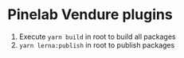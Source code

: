 # Pinelab Vendure plugins
1. Execute `yarn build` in root to build all packages
1. `yarn lerna:publish` in root to publish packages